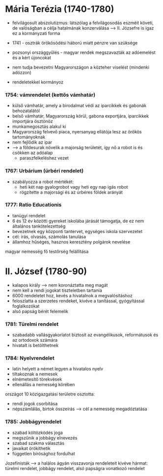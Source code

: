 # Mária Terézia (1740-1780)

- felvilágosult abszolutizmus: látszólag a felvilágosodás eszméit követi, de valóságban a célja hatalmának konzerválása —> II. Józsefre is igaz ez a kormányzati forma

- 1741 - osztrák örökösödési háború miatt pénzre van szüksége
- pozsonyi országgyűlés - magyar rendek megszavazták az adóemelést és a kért újoncokat
- nem tudja bevezetni Magyarországon a közteher viselést (mindenki adózzon)
- rendeletekkel kormányoz

### 1754: vámrendelet (kettős vámhatár)

- külső vámhatár, amely a birodalmat védi az iparcikkek és gabonák behozatalától
- belső vámhatár, Magyarország körül, gabona exportjára, iparcikkek importjára ösztönöz
- munkamegosztás alakul ki
- Magyarország felvevő piaca, nyersanyag ellátója lesz az örökös tartományoknak
- nem fejlődik az ipar
- —> a földesurak növelik a majorság területét, így nő a robot is és csökken az adóalap
	- paraszfelkeléshez vezet

### 1767: Urbárium (úrbéri rendelet)

- szabályozza a robot mértékét:
	- heti két nap gyalogrobot vagy heti egy nap igás robot
	- rögzítette a majorsági és az úrbéres földek arányát

### 1777: Ratio Educationis

- tanügyi rendelet
- 6 és 12 év közötti gyereket iskolába járását támogatja, de ez nem általános tankötelezettség
- bevezetnek egy központi tantervet, egységes iskola szervezetet
- cél: írás, olvasás, számolás tanulása
- államhoz hűséges, hasznos keresztény polgárok nevelése

magyar nemesség fő testőrség felállítása

# II. József (1780-90)

- kalapos király —> nem koronáztatta meg magát
- nem kell a rendi jogokat tiszteletben tartania
- 6000 rendeletet hoz, kevés a hivatalnok a megvalósításhoz
- feloszlatta a szerzetes rendeket, kivéve a tanítással, gyógyítással foglalkozókat
- alsó papság bérét felemelik

### 1781: Türelmi rendelet

- szabadabb vallásgyakorlatot biztosít az evangélikusok, reformátusok és az ortodoxok számára
- hivatalt is betölthetnek

### 1784: Nyelvrendelet

- latin helyett a német legyen a hivatalos nyelv
- tiltakoznak a nemesek
- elnémetesítő törekvések
- ellenállás a nemesség körében

országot 10 közigazgatási területre osztotta:
- rendi jogok csorbítása
- népszámlálás, birtok összeírás —> cél a nemesség megadóztatása

### 1785: Jobbágyrendelet

- szabad költözködés joga
- megszűnik a jobbágy elnevezés
- szabad szakma választás
- javaikat örökíthetik
- független bírósághoz fordulhat

Jozefinisták —> a halálos ágyán visszavonja rendeleteit kivéve hármat: türelmi rendelet, jobbágy rendelet, alsó papságra vonatkozó rendelet
